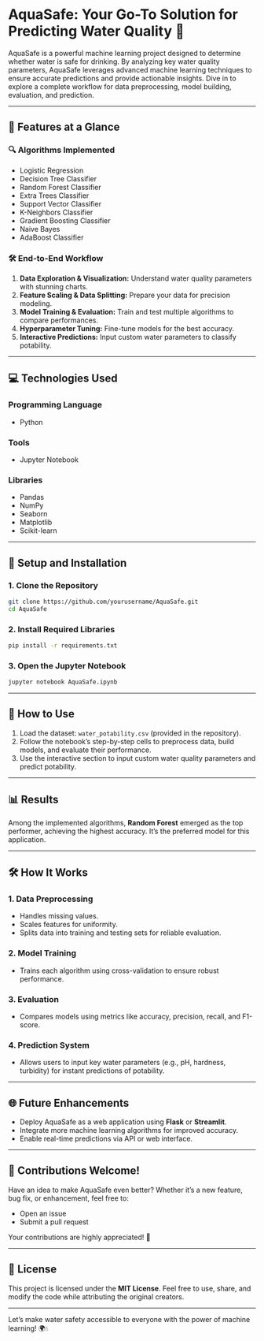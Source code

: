 # AquaSafe: Your Go-To Solution for Predicting Water Quality 🚰

AquaSafe is a powerful machine learning project designed to determine whether water is safe for drinking. By analyzing key water quality parameters, AquaSafe leverages advanced machine learning techniques to ensure accurate predictions and provide actionable insights. Dive in to explore a complete workflow for data preprocessing, model building, evaluation, and prediction.

---

## 🌟 Features at a Glance

### 🔍 **Algorithms Implemented**
- Logistic Regression
- Decision Tree Classifier
- Random Forest Classifier
- Extra Trees Classifier
- Support Vector Classifier
- K-Neighbors Classifier
- Gradient Boosting Classifier
- Naive Bayes
- AdaBoost Classifier

### 🛠 **End-to-End Workflow**
1. **Data Exploration & Visualization:** Understand water quality parameters with stunning charts.
2. **Feature Scaling & Data Splitting:** Prepare your data for precision modeling.
3. **Model Training & Evaluation:** Train and test multiple algorithms to compare performances.
4. **Hyperparameter Tuning:** Fine-tune models for the best accuracy.
5. **Interactive Predictions:** Input custom water parameters to classify potability.

---

## 💻 Technologies Used

### **Programming Language**
- Python

### **Tools**
- Jupyter Notebook

### **Libraries**
- Pandas
- NumPy
- Seaborn
- Matplotlib
- Scikit-learn

---

## 🚀 Setup and Installation

### 1. Clone the Repository
```bash
git clone https://github.com/yourusername/AquaSafe.git
cd AquaSafe
```

### 2. Install Required Libraries
```bash
pip install -r requirements.txt
```

### 3. Open the Jupyter Notebook
```bash
jupyter notebook AquaSafe.ipynb
```

---

## 🪩 How to Use

1. Load the dataset: `water_potability.csv` (provided in the repository).
2. Follow the notebook’s step-by-step cells to preprocess data, build models, and evaluate their performance.
3. Use the interactive section to input custom water quality parameters and predict potability.

---

## 📊 Results

Among the implemented algorithms, **Random Forest** emerged as the top performer, achieving the highest accuracy. It’s the preferred model for this application.

---

## 🛠 How It Works

### 1. **Data Preprocessing**
   - Handles missing values.
   - Scales features for uniformity.
   - Splits data into training and testing sets for reliable evaluation.

### 2. **Model Training**
   - Trains each algorithm using cross-validation to ensure robust performance.

### 3. **Evaluation**
   - Compares models using metrics like accuracy, precision, recall, and F1-score.

### 4. **Prediction System**
   - Allows users to input key water parameters (e.g., pH, hardness, turbidity) for instant predictions of potability.

---

## 🌐 Future Enhancements

- Deploy AquaSafe as a web application using **Flask** or **Streamlit**.
- Integrate more machine learning algorithms for improved accuracy.
- Enable real-time predictions via API or web interface.

---

## 🤝 Contributions Welcome!

Have an idea to make AquaSafe even better? Whether it’s a new feature, bug fix, or enhancement, feel free to:

- Open an issue
- Submit a pull request

Your contributions are highly appreciated! 🎉

---

## 📜 License

This project is licensed under the **MIT License**. Feel free to use, share, and modify the code while attributing the original creators.

---

Let’s make water safety accessible to everyone with the power of machine learning! 🌍💧

